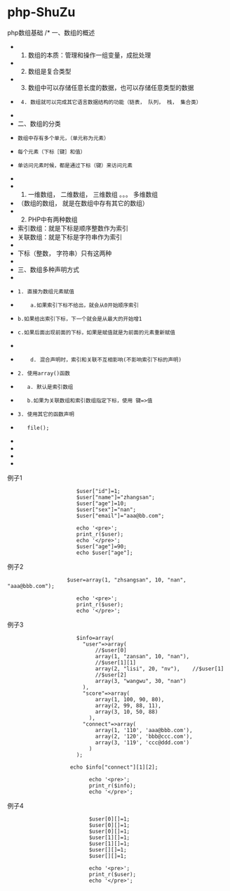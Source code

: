 # php-ShuZu
php数组基础
/* 一、数组的概述
 * 	1. 数组的本质：管理和操作一组变量，成批处理
 * 	2. 数组是复合类型
 * 	3. 数组中可以存储任意长度的数据，也可以存储任意类型的数据
 *      4. 数组就可以完成其它语言数据结构的功能（链表， 队列， 栈， 集合类）
 *      
 * 二、数组的分类
 *     数组中存有多个单元，（单元称为元素）
 *     每个元素（下标［键］和值）
 *     单访问元素时候，都是通过下标（键）来访问元素
 *
 * 	1. 一维数组， 二维数组， 三维数组 。。。 多维数组
 *	（数组的数组， 就是在数组中存有其它的数组）
 *	2. PHP中有两种数组
 *	索引数组：就是下标是顺序整数作为索引  
 *	关联数组：就是下标是字符串作为索引
 *
 *	下标（整数， 字符串）只有这两种
 *
 * 三、数组多种声明方式
 *
 *     1. 直接为数组元素赋值
 *     	   a.如果索引下标不给出，就会从0开始顺序索引
 *	   b.如果给出索引下标，下一个就会是从最大的开始增1
 *	   c.如果后面出现前面的下标，如果是赋值就是为前面的元素重新赋值
 *          
 *         d. 混合声明时，索引和关联不互相影响(不影响索引下标的声明)
 *     2. 使用array()函数
 *     	  a. 默认是索引数组
 *     	  b.如果为关联数组和索引数组指定下标，使用 键=>值
 *     3. 使用其它的函数声明
 *        file();
 *
 *
 *    
 *
  例子1
	
                          $user["id"]=1;
                          $user["name"]="zhangsan";
                          $user["age"]=10;
                          $user["sex"]="nan";
                          $user["email"]="aaa@bb.com";

                          echo '<pre>';
                          print_r($user);
                          echo '</pre>';
                          $user["age"]=90;
                          echo $user["age"];


 例子2

                       $user=array(1, "zhsangsan", 10, "nan", "aaa@bbb.com");

                          echo '<pre>';
                          print_r($user);
                          echo '</pre>';


例子3
 
 
                          $info=array(
                            "user"=>array(
                                //$user[0]
                                array(1, "zansan", 10, "nan"),
                                //$user[1][1]
                                array(2, "lisi", 20, "nv"),    //$user[1]
                                //$user[2]
                                array(3, "wangwu", 30, "nan")
                            ),
                            "score"=>array(
                                array(1, 100, 90, 80),
                                array(2, 99, 88, 11),
                                array(3, 10, 50, 88)
                              ),
                            "connect"=>array(
                                array(1, '110', 'aaa@bbb.com'),
                                array(2, '120', 'bbb@ccc.com'),
                                array(3, '119', 'ccc@ddd.com')	
                              )
                          );

                        echo $info["connect"][1][2];

                              echo '<pre>';
                              print_r($info);
                              echo '</pre>';



例子4




                              $user[0][]=1;
                              $user[0][]=1;
                              $user[0][]=1;
                              $user[1][]=1;
                              $user[1][]=1;
                              $user[][]=1;
                              $user[][]=1;

                              echo '<pre>';
                              print_r($user);
                              echo '</pre>';






